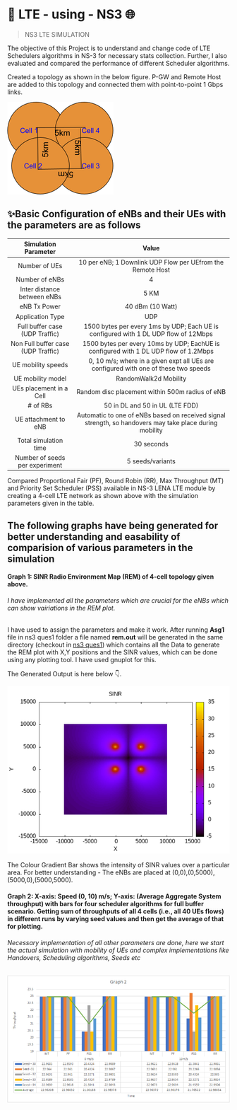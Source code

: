 # 📶 LTE - using - NS3 🌐
> NS3 LTE SIMULATION

The objective of this Project is to understand and change code of LTE Schedulers algorithms in
NS-3 for necessary stats collection. Further, I also evaluated and compared the performance of
different Scheduler algorithms.

Created a topology as shown in the below figure. P-GW and Remote Host are added to this topology and
connected them with point-to-point 1 Gbps links.

![topology.png](topology.png)

## ✨Basic Configuration of eNBs and their UEs with the parameters are as follows

| 	Simulation Parameter	          | 	Value	                                                    |
| 	      :-----:	                  | 	:-----:	                                                    |
| 	    Number of UEs                 | 	10 per eNB; 1 Downlink UDP Flow per UEfrom the Remote Host	|
| 	       Number of eNBs	          | 	4	|
| 	Inter distance between eNBs	      | 	5 KM	|
| 	eNB Tx Power	                  | 	40 dBm (10 Watt)	|
| 	Application Type	              | 	UDP	|
|    Full buffer case (UDP Traffic)   |  1500 bytes per every 1ms by UDP; Each UE is configured with 1 DL UDP flow of 12Mbps|
| Non Full buffer case (UDP Traffic)  | 1500 bytes per every 10ms by UDP; EachUE is configured with 1 DL UDP flow of 1.2Mbps|
| 	UE mobility speeds	              | 0, 10 m/s; where in a given expt all UEs are configured with one of these two speeds|
| 	UE mobility model	              | 	RandomWalk2d Mobility	|
|    UEs placement in a Cell          |  Random disc placement within 500m radius of eNB|
|    # of RBs                         |  50 in DL and 50 in UL (LTE FDD) |
| UE attachment to eNB                | Automatic to one of eNBs based on received signal strength, so handovers may take place during mobility|
| 	Total simulation time	          | 	30 seconds	|
|    Number of seeds per experiment   |  5 seeds/variants |

Compared Proportional Fair (PF), Round Robin (RR), Max Throughput (MT) and Priority Set
Scheduler (PSS) available in NS-3 LENA LTE module by creating a 4-cell LTE network as
shown above with the simulation parameters given in the table.

## The following graphs have being generated for better understanding and easability of comparision of various parameters in the simulation
#### Graph 1: SINR Radio Environment Map (REM) of 4-cell topology given above.

###### I have implemented all the parameters which are crucial for the eNBs which can show vairiations in the REM plot.
I have used <RadioEnvironmentMapHelper> to assign the parameters and make it work. 
After running **Asg1** file in ns3 ques1 folder a file named **rem.out** will be generated in the same directory (checkout in [ns3 ques1](https://github.com/Harshavardhanpentakota/LTE-using-NS3/tree/main/ns3%20ques1))
which contains all the Data to generate the REM plot with X,Y positions and the SINR values, which can be done using any plotting tool. I have used gnuplot for this.

The Generated Output is here below 👇.

<img src="ns3 ques1/SINR.png"/>

The Colour Gradient Bar shows the intensity of SINR values over a particular area. For better understanding - The eNBs are placed at (0,0),(0,5000),(5000,0),(5000,5000).

#### Graph 2: X-axis: Speed (0, 10) m/s; Y-axis: (Average Aggregate System throughput) with bars for four scheduler algorithms for full buffer scenario. Getting sum of throughputs of all 4 cells (i.e., all 40 UEs flows) in different runs by varying seed values and then get the average of that for plotting.

###### Necessary implementation of all other parameters are done, here we start the actual simulation with mobility of UEs and complex implementations like Handovers, Scheduling algorithms, Seeds etc

<img src="ns3 ques2 0ms/file_2024-04-24_21.04.05(1).png"/>
